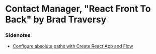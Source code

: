 # Contact Manager, "React Front To Back" by Brad Traversy

### Sidenotes

- [Configure absolute paths with Create React App and Flow](https://itnext.io/configure-absolute-paths-with-create-react-app-and-flow-e4b8922676a2)